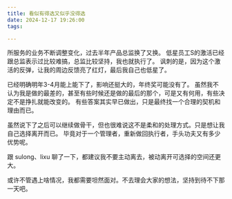 ```yaml
---
title: 看似有得选又似乎没得选
date: 2024-12-17 19:26:00
tags: 

---
```

所服务的业务不断调整变化，过去半年产品总监换了又换。
低星员工S的激活已经跟总监表示过比较难搞，总监比较坚持，我也就执行了。
讽刺的是，因为这个激活的反弹，让我的周边反馈亮了红灯，最后我自己也低星了。

已经明确明年3-4月能上能下了，影响还挺大的，年终奖可能没有了。
虽然我不认为我是做的最差的，甚至有些时候还是做的最后的那个，可是又有何用，有些决定不是挣扎就能改变的。
有些答案其实早已做出，只是最终找一个合理的契机和理由而已。

虽然说下了之后可以继续做骨干，但也很难说这不是柔和的处理方式。只是想让我自己选择离开而已。
毕竟对于一个管理者，重新做回执行者，手头功夫又有多少优势呢。

跟 sulong、lixu 聊了一下，都建议我不要主动离去，被动离开可选择的空间还更大。

或许不管遇上啥情况，我都需要坦然面对。不去理会大家的想法，坚持到待不下那一天吧。


